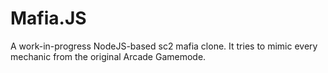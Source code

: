 # Mafia.JS
A work-in-progress NodeJS-based sc2 mafia clone. It tries to mimic every mechanic from the original Arcade Gamemode.